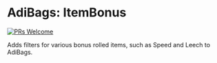 # AdiBags: ItemBonus

[![PRs Welcome](https://img.shields.io/badge/PRs-welcome-brightgreen.svg?style=flat-square)](http://makeapullrequest.com)

Adds filters for various bonus rolled items, such as Speed and Leech to AdiBags.
